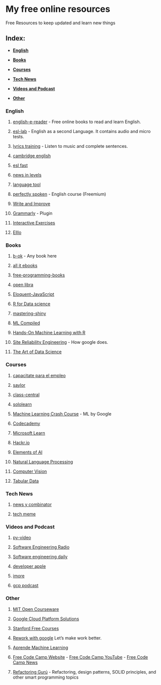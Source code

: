 # My free online resources

Free Resources to keep updated and learn new things


## Index:

* **[English](#english)**

* **[Books](#books)**  

* **[Courses](#courses)**  

* **[Tech News](#tech-news)**  

* **[Videos and Podcast](#videos-and-podcast)**  

* **[Other](#other)** 


### English

1. [english-e-reader](https://english-e-reader.net/findbook) - Free online books to read and learn English.

2. [esl-lab](https://www.esl-lab.com) - English as a second Language. It contains audio and micro tests.

3. [lyrics training](https://es.lyricstraining.com/) - Listen to music and complete sentences.

4. [cambridge english](https://www.cambridgeenglish.org/learning-english/activities-for-learners/)

5. [esl fast](https://www.eslfast.com/)

6. [news in levels](https://www.newsinlevels.com/)

7. [language tool](https://languagetool.org/es/)

8. [perfectly spoken](https://perfectlyspoken.com/) - English course (Freemium)

9. [Write and Improve](https://writeandimprove.com/)

10. [Grammarly](https://www.grammarly.com/) - Plugin

11. [Interactive Exercises](https://elt.oup.com/student/englishfile/?cc=co&selLanguage=en)

12. [Elllo](https://www.elllo.org/index-levels.htm)


### Books

1. [b-ok](https://b-ok.lat/) - Any book here

2. [all it ebooks](http://www.allitebooks.org/)

3. [free-programming-books](https://github.com/EbookFoundation/free-programming-books/blob/master/free-programming-books.md)

4. [open libra](https://openlibra.com/)

5. [Eloquent-JavaScript](http://hectorip.github.io/Eloquent-JavaScript-ES-online/)

6. [R for Data science](https://r4ds.had.co.nz/)

7. [mastering-shiny](https://mastering-shiny.org/action-dynamic.html)

8. [ML Compiled](https://ml-compiled.readthedocs.io/en/latest/index.html)

9. [Hands-On Machine Learning with R](https://bradleyboehmke.github.io/HOML/)

10. [Site Reliability Engineering](https://sre.google/workbook/table-of-contents/) - How google does.

11. [The Art of Data Science](https://bookdown.org/rdpeng/artofdatascience/)

### Courses

1. [capacitate para el empleo](https://capacitateparaelempleo.org/)

2. [saylor](https://www.saylor.org/)

3. [class-central](https://www.class-central.com/)

4. [sololearn](https://www.sololearn.com/Courses/)

5. [Machine Learning Crash Course](https://developers.google.com/machine-learning/crash-course/) - ML by Google

6. [Codecademy](https://www.codecademy.com/catalog)

7. [Microsoft Learn](https://docs.microsoft.com/en-us/learn/)

8. [Hackr.io](https://hackr.io/)

9. [Elements of AI](https://course.elementsofai.com/)

10. [Natural Language Processing](https://www.youtube.com/playlist?list=PL8P_Z6C4GcuWfAq8Pt6PBYlck4OprHXsw)

11. [Computer Vision](https://www.youtube.com/watch?v=_6CFi2CO2AI&list=PL8P_Z6C4GcuU4knhhCouJujFZ2tTqU-Ta)

12. [Tabular Data](https://www.youtube.com/playlist?list=PL8P_Z6C4GcuVQZCYf_ZnMoIWLLKGx9Mi2)


### Tech News

1. [news y combinator](https://news.ycombinator.com/)

2. [tech meme](https://www.techmeme.com/)


### Videos and Podcast

1. [py-video](https://pyvideo.org/)

2. [Software Engineering Radio](https://www.se-radio.net/)

3. [Software engineering daily](https://softwareengineeringdaily.com/)

4. [developer apple](https://developer.apple.com/videos/)

5. [imore](https://www.imore.com/debug)

6. [gcp podcast](https://www.gcppodcast.com/post/)


### Other

1. [MIT Open Courseware](https://ocw.mit.edu/index.htm)

2. [Google Cloud Platform Solutions](https://gcp.solutions/)

3. [Stanford Free Courses](https://online.stanford.edu/free-courses)

4. [Rework with google](https://rework.withgoogle.com/) Let’s make work better.

5. [Aprende Machine Learning](https://www.aprendemachinelearning.com/)

6. [Free Code Camp Website](https://www.freecodecamp.org/learn) - [Free Code Camp YouTube](https://www.youtube.com/channel/UC8butISFwT-Wl7EV0hUK0BQ) - [Free Code Camp News](https://www.freecodecamp.org/news/)

7. [Refactoring Gurú](https://refactoring.guru/) - Refactoring, design patterns, SOLID principles, and other smart programming topics



